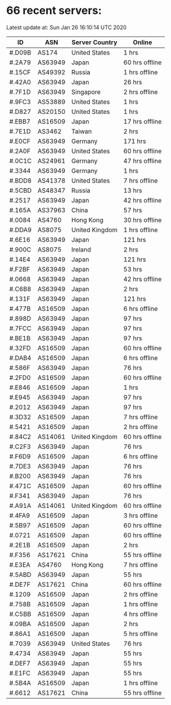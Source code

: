 # 66 recent servers:

Latest update at: Sun Jan 26 16:10:14 UTC 2020

| ID | ASN | Server Country | Online |
| -- | --- | -------------- | ------ |
| #.D09B | AS174 | United States | 1 hrs |
| #.2A79 | AS63949 | Japan | 60 hrs offline |
| #.15CF | AS49392 | Russia | 1 hrs offline |
| #.42A0 | AS63949 | Japan | 26 hrs |
| #.7F1D | AS63949 | Singapore | 2 hrs offline |
| #.9FC3 | AS53889 | United States | 1 hrs |
| #.D827 | AS20150 | United States | 1 hrs |
| #.EBB7 | AS16509 | Japan | 17 hrs offline |
| #.7E1D | AS3462 | Taiwan | 2 hrs |
| #.E0CF | AS63949 | Germany | 171 hrs |
| #.2A0F | AS63949 | United States | 60 hrs offline |
| #.0C1C | AS24961 | Germany | 47 hrs offline |
| #.3344 | AS63949 | Germany | 1 hrs |
| #.BDD8 | AS41378 | United States | 7 hrs offline |
| #.5CBD | AS48347 | Russia | 13 hrs |
| #.2517 | AS63949 | Japan | 42 hrs offline |
| #.165A | AS37963 | China | 57 hrs |
| #.0084 | AS4760 | Hong Kong | 30 hrs offline |
| #.DDA9 | AS8075 | United Kingdom | 1 hrs offline |
| #.6E16 | AS63949 | Japan | 121 hrs |
| #.900C | AS8075 | Ireland | 2 hrs |
| #.14E4 | AS63949 | Japan | 121 hrs |
| #.F2BF | AS63949 | Japan | 53 hrs |
| #.0668 | AS63949 | Japan | 42 hrs offline |
| #.C6B8 | AS63949 | Japan | 2 hrs |
| #.131F | AS63949 | Japan | 121 hrs |
| #.477B | AS16509 | Japan | 6 hrs offline |
| #.898D | AS63949 | Japan | 97 hrs |
| #.7FCC | AS63949 | Japan | 97 hrs |
| #.BE1B | AS63949 | Japan | 97 hrs |
| #.32FD | AS16509 | Japan | 60 hrs offline |
| #.DAB4 | AS16509 | Japan | 6 hrs offline |
| #.586F | AS63949 | Japan | 76 hrs |
| #.2FD0 | AS16509 | Japan | 60 hrs offline |
| #.E846 | AS16509 | Japan | 1 hrs |
| #.E945 | AS63949 | Japan | 97 hrs |
| #.2012 | AS63949 | Japan | 97 hrs |
| #.3D32 | AS16509 | Japan | 7 hrs offline |
| #.5421 | AS16509 | Japan | 2 hrs offline |
| #.84C2 | AS14061 | United Kingdom | 60 hrs offline |
| #.C2F3 | AS63949 | Japan | 76 hrs |
| #.F6D9 | AS16509 | Japan | 6 hrs offline |
| #.7DE3 | AS63949 | Japan | 76 hrs |
| #.B200 | AS63949 | Japan | 76 hrs |
| #.471C | AS16509 | Japan | 60 hrs offline |
| #.F341 | AS63949 | Japan | 76 hrs |
| #.A91A | AS14061 | United Kingdom | 60 hrs offline |
| #.4FA9 | AS16509 | Japan | 3 hrs offline |
| #.5B97 | AS16509 | Japan | 60 hrs offline |
| #.0721 | AS16509 | Japan | 60 hrs offline |
| #.2E1B | AS16509 | Japan | 2 hrs |
| #.F356 | AS17621 | China | 55 hrs offline |
| #.E3EA | AS4760 | Hong Kong | 7 hrs offline |
| #.5ABD | AS63949 | Japan | 55 hrs |
| #.DE7F | AS17621 | China | 60 hrs offline |
| #.1209 | AS16509 | Japan | 2 hrs offline |
| #.758B | AS16509 | Japan | 1 hrs offline |
| #.C5BB | AS16509 | Japan | 4 hrs offline |
| #.09BA | AS16509 | Japan | 2 hrs |
| #.86A1 | AS16509 | Japan | 5 hrs offline |
| #.7039 | AS63949 | United States | 76 hrs |
| #.4734 | AS63949 | Japan | 55 hrs |
| #.DEF7 | AS63949 | Japan | 55 hrs |
| #.E1FC | AS63949 | Japan | 55 hrs |
| #.5B4A | AS16509 | Japan | 1 hrs offline |
| #.6612 | AS17621 | China | 55 hrs offline |


